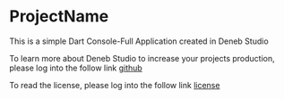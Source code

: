 # ProjectName

This is a simple Dart Console-Full Application created in Deneb Studio

To learn more about Deneb Studio to increase your projects production, please log into the follow link
[github](https://github.com/cygnus-project/DenebStudio)

To read the license, please log into the follow link
[license](https://github.com/cygnus-project/DenebStudio/blob/master/LICENSE.md)
